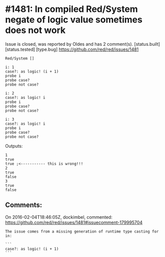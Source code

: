 
#1481: In compiled Red/System negate of logic value sometimes does not work
================================================================================
Issue is closed, was reported by Oldes and has 2 comment(s).
[status.built] [status.tested] [type.bug]
<https://github.com/red/red/issues/1481>

```
Red/System []

i: 1
case?: as logic! (i + 1)
probe i
probe case?
probe not case?

i: 2
case?: as logic! i
probe i
probe case?
probe not case?

i: 3
case?: as logic! i
probe i
probe case?
probe not case?
```

Outputs:

```
1
true
true ;<----------- this is wrong!!!
2
true
false
3
true
false
```



Comments:
--------------------------------------------------------------------------------

On 2016-02-04T18:46:05Z, dockimbel, commented:
<https://github.com/red/red/issues/1481#issuecomment-179995704>

    The issue comes from a missing generation of runtime type casting for in: 
    
    ```
    case?: as logic! (i + 1)
    ```


